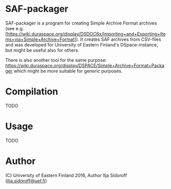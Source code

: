 # SAF-packager

SAF-packager is a program for creating Simple Archive Format archives
(see
e.g. [https://wiki.duraspace.org/display/DSDOC6x/Importing+and+Exporting+Items+via+Simple+Archive+Format]). It
creates SAF archives from CSV-files and was developed for University
of Eastern Finland's DSpace-instance, but might be useful also for
others.

There is also another tool for the same purpose:
https://wiki.duraspace.org/display/DSPACE/Simple+Archive+Format+Packager
which might be more suitable for generic purposes.

# Compilation

TODO

# Usage

TODO

# Author

(C) University of Eastern Finland 2016, Author Ilja Sidoroff (ilja.sidoroff@uef.fi)
